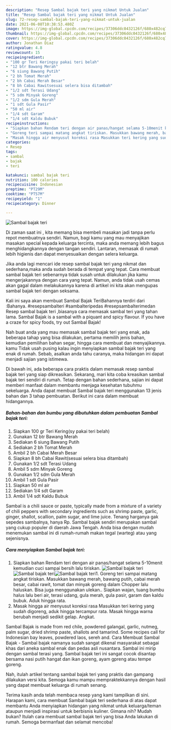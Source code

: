 ```yaml
---
description: "Resep Sambal bajak teri yang nikmat Untuk Jualan"
title: "Resep Sambal bajak teri yang nikmat Untuk Jualan"
slug: 72-resep-sambal-bajak-teri-yang-nikmat-untuk-jualan
date: 2021-06-08T10:38:53.480Z
image: https://img-global.cpcdn.com/recipes/37306ddc0432126f/680x482cq70/sambal-bajak-teri-foto-resep-utama.jpg
thumbnail: https://img-global.cpcdn.com/recipes/37306ddc0432126f/680x482cq70/sambal-bajak-teri-foto-resep-utama.jpg
cover: https://img-global.cpcdn.com/recipes/37306ddc0432126f/680x482cq70/sambal-bajak-teri-foto-resep-utama.jpg
author: Jonathan Diaz
ratingvalue: 4.8
reviewcount: 15
recipeingredient:
- "100 gr Teri Keringsy pakai teri belah"
- "12 btr Bawang Merah"
- "6 siung Bawang Putih"
- "2 bh Tomat Merah"
- "2 bh Cabai Merah Besar"
- "8 bh Cabai Rawitsesuai selera bisa ditambah"
- "1/2 sdt Terasi Udang"
- "5 sdm Minyak Goreng"
- "1/2 sdm Gula Merah"
- "1 sdt Gula Pasir"
- "50 ml air"
- "1/4 sdt Garam"
- "1/4 sdt Kaldu Bubuk"
recipeinstructions:
- "Siapkan bahan Rendam teri dengan air panas/hangat selama 5-10menit kemudian cuci sampai bersih lalu tiriskan."
- "Goreng teri sampai matang angkat tiriskan. Masukkan bawang merah, bawang putih, cabai merah besar, cabai rawit, tomat dan minyak goreng dalam Chopper lalu haluskan. Bisa juga menggunakan ulekan.. Siapkan wajan, tuang bumbu halus lalu beri air, terasi udang, gula merah, gula pasir, garam dan kaldu bubuk. Aduk hingga rata."
- "Masak hingga air menyusut koreksi rasa Masukkan teri kering yang sudah digoreng, aduk hingga tercampur rata. Masak hingga warna berubah menjadi sedikit gelap. Angkat."
categories:
- Resep
tags:
- sambal
- bajak
- teri

katakunci: sambal bajak teri 
nutrition: 100 calories
recipecuisine: Indonesian
preptime: "PT29M"
cooktime: "PT57M"
recipeyield: "1"
recipecategory: Dinner

---
```



![Sambal bajak teri](https://img-global.cpcdn.com/recipes/37306ddc0432126f/680x482cq70/sambal-bajak-teri-foto-resep-utama.jpg)

Di zaman  saat ini , kita memang bisa membeli masakan jadi tanpa perlu repot membuatnya sendiri. Namun, bagi kamu yang mau menyajikan masakan special kepada keluarga tercinta, maka anda memang lebih bagus menghidangkannya dengan tangan sendiri. Lantaran, memasak di rumah lebih higienis dan dapat menyesuaikan dengan selera keluarga.

Jika anda lagi mencari ide resep sambal bajak teri yang nikmat dan sederhana,maka anda sudah berada di tempat yang tepat. Cara membuat sambal bajak teri  sebenarnya tidak susah untuk dilakukan jika kamu mengerjakannya dengan cara yang tepat. Namun, anda tidak usah cemas akan gagal dalam melakukannya 
karena di artikel ini kita akan mengupas sambal bajak teri dengan seksama.  

Kali ini saya akan membuat Sambal Bajak TeriBahannya terdiri dari :Bahanya. #resepsambalteri #sambalteripedas #resepsambalterimedan Resep sambal bajak teri ,biasanya cara memasak sambal teri yang tahan lama. Sambal Bajak is a sambal with a piquant and spicy flavour. If you have a craze for spicy foods, try out Sambal Bajak!

Nah buat anda yang mau memasak sambal bajak teri yang enak, ada beberapa tahap yang bisa dilakukan, pertama memilih jenis bahan, kemudian pemilihan bahan segar, hingga cara membuat dan menyajikannya. kamu Tidak usah pusing kalau ingin menyiapkan sambal bajak teri yang enak di rumah. Sebab, asalkan anda  tahu caranya, maka hidangan ini dapat menjadi sajian yang istimewa.

Di bawah ini, ada beberapa cara praktis  dalam memasak resep sambal bajak teri yang siap dikreasikan. Sekarang, mari kita coba kreasikan sambal bajak teri sendiri di rumah. Tetap dengan bahan sederhana, sajian ini dapat memberi manfaat dalam membantu menjaga kesehatan tubuhmu sekeluarga. Anda dapat membuat Sambal bajak teri menggunakan 13 jenis bahan dan 3 tahap pembuatan. Berikut ini cara dalam membuat hidangannya.

<!--inarticleads1-->

##### Bahan-bahan dan bumbu yang dibutuhkan dalam pembuatan Sambal bajak teri:

1. Siapkan 100 gr Teri Kering(sy pakai teri belah)
1. Gunakan 12 btr Bawang Merah
1. Sediakan 6 siung Bawang Putih
1. Sediakan 2 bh Tomat Merah
1. Ambil 2 bh Cabai Merah Besar
1. Siapkan 8 bh Cabai Rawit(sesuai selera bisa ditambah)
1. Gunakan 1/2 sdt Terasi Udang
1. Ambil 5 sdm Minyak Goreng
1. Gunakan 1/2 sdm Gula Merah
1. Ambil 1 sdt Gula Pasir
1. Siapkan 50 ml air
1. Sediakan 1/4 sdt Garam
1. Ambil 1/4 sdt Kaldu Bubuk


Sambal is a chili sauce or paste, typically made from a mixture of a variety of chili peppers with secondary ingredients such as shrimp paste, garlic, ginger, shallot, scallion, palm sugar, and lime juice. Tenang harganya gak sepedes sambalnya, hanya Rp. Sambal bajak sendiri merupakan sambal yang cukup populer di daerah Jawa Tengah. Anda bisa dengan mudah menemukan sambal ini di rumah-rumah makan tegal (warteg) atau yang sejenisnya. 

<!--inarticleads2-->

##### Cara menyiapkan Sambal bajak teri:

1. Siapkan bahan Rendam teri dengan air panas/hangat selama 5-10menit kemudian cuci sampai bersih lalu tiriskan.
<img src="https://img-global.cpcdn.com/steps/e3e5b1ba94cd5e35/160x128cq70/sambal-bajak-teri-langkah-memasak-1-foto.jpg" alt="Sambal bajak teri"><img src="https://img-global.cpcdn.com/steps/f37f0b65183351c2/160x128cq70/sambal-bajak-teri-langkah-memasak-1-foto.jpg" alt="Sambal bajak teri"><img src="https://img-global.cpcdn.com/steps/f2ad789bf4d49d41/160x128cq70/sambal-bajak-teri-langkah-memasak-1-foto.jpg" alt="Sambal bajak teri">1. Goreng teri sampai matang angkat tiriskan. Masukkan bawang merah, bawang putih, cabai merah besar, cabai rawit, tomat dan minyak goreng dalam Chopper lalu haluskan. Bisa juga menggunakan ulekan.. Siapkan wajan, tuang bumbu halus lalu beri air, terasi udang, gula merah, gula pasir, garam dan kaldu bubuk. Aduk hingga rata.
1. Masak hingga air menyusut koreksi rasa Masukkan teri kering yang sudah digoreng, aduk hingga tercampur rata. Masak hingga warna berubah menjadi sedikit gelap. Angkat.


Sambal Bajak is made from red chile, powdered galangal, garlic, nutmeg, palm sugar, dried shrimp paste, shallots and tamarind. Some recipes call for Indonesian bay leaves, powdered laos, sereh and. Cara Membuat Sambal Bajak - Sambal bajak namanya sudah sangat dikenal masyarakat sebagai khas dari aneka sambal enak dan pedas asli nusantara. Sambal ini mirip dengan sambal terasi yang. Sambal bajak teri ini sangat cocok disantap bersama nasi putih hangat dan ikan goreng, ayam gpreng atau tempe goreng. 

Nah, itulah artikel tentang  sambal bajak teri  yang praktis dan gampang dilakukan versi kita. Semoga kamu mampu mempraktekkannya dengan hasil yang dapat membuat keluarga di rumah senang. 

Terima kasih anda telah membaca resep yang kami tampilkan di sini. Harapan kami, cara membuat  Sambal bajak teri sederhana di atas dapat membantu Anda menyiapkan hidangan yang nikmat untuk keluarga/teman ataupun menjadi inspirasi untuk berbisnis kuliner. Gimana nih? Mudah bukan? Itulah cara membuat sambal bajak teri yang bisa Anda lakukan di rumah. Semoga bermanfaat dan selamat mencoba!

